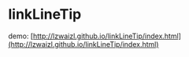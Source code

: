 # linkLineTip
demo: [http://lzwaizl.github.io/linkLineTip/index.html](http://lzwaizl.github.io/linkLineTip/index.html)

